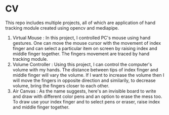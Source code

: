 # CV
This repo includes multiple projects, all of which are application of hand tracking module created using opencv and mediapipe.
1. Virtual Mouse : 
In this project, I controlled PC's mouse using hand gestures. One can move the mouse cursor with the movement of index finger and can select a particular item on screen by raising index and middle finger together. The fingers movement are traced by hand tracking module.
2. Volume Controller :
Using this project, I can control the computer's volume with my hands. The distance between tips of index finger and middle finger will vary the volume. If I want to increase the volume then I will move the fingers in opposite direction and similarily, to decrease volume, bring the fingers closer to each other.
3. Air Canvas :
As the name suggests, here's an invisible board to write and draw with different color pens and an option to erase the mess too. To draw use your index finger and to select pens or eraser, raise index and middle finger together.
